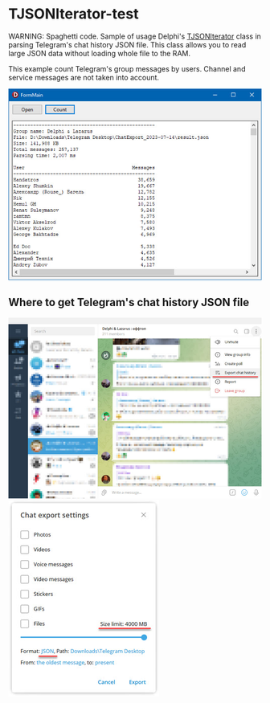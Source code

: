 # TJSONIterator-test
WARNING: Spaghetti code. Sample of usage Delphi's [TJSONIterator](https://docwiki.embarcadero.com/Libraries/Alexandria/en/System.JSON.Builders.TJSONIterator) class in parsing Telegram's chat history JSON file. This class allows you to read large JSON data without loading whole file to the RAM.

This example count Telegram's group messages by users. Channel and service messages are not taken into account.

![](Screenshots/Screen0.jpg)

## Where to get Telegram's chat history JSON file

![](Screenshots/Screen1.jpg)
![](Screenshots/Screen2.jpg)